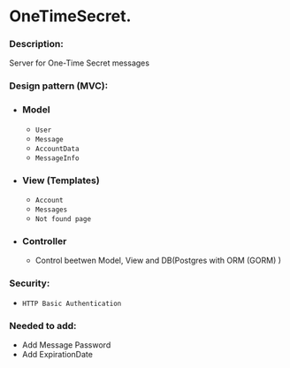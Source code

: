 # OneTimeSecret.

### Description:
Server for One-Time Secret messages

### Design pattern (MVC):
- ### Model
    - `User`
    - `Message`
    - `AccountData`
    - `MessageInfo`
- ### View (Templates)
    - `Account`
    - `Messages`
    - `Not found page`
- ### Controller
    - Control beetwen Model, View and DB(Postgres with ORM (GORM) )

### Security:
- `HTTP Basic Authentication`

### Needed to add:
- Add Message Password
- Add ExpirationDate
